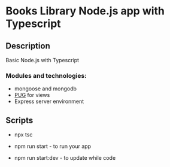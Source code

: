 # Books Library Node.js app with Typescript

## Description
Basic Node.js with Typescript

### Modules and technologies:
- mongoose and mongodb
- [PUG](https://pugjs.org/api/getting-started.html) for views 
- Express server environment

## Scripts
- npx tsc

- npm run start - to run your app
- npm run start:dev - to update while code